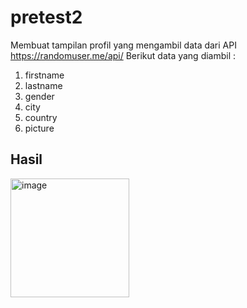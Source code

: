 # pretest2

Membuat tampilan profil yang mengambil data dari API https://randomuser.me/api/
Berikut data yang diambil :
1. firstname
2. lastname
3. gender
4. city
5. country
6. picture
   
## Hasil
<img width="190" alt="image" src="https://github.com/ichanyr/LEARNINGX/assets/114141633/71c5d012-497f-4d06-ae70-8685dff0dcdd">

